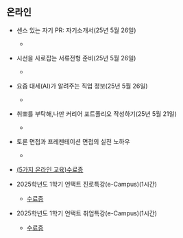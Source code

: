   ## 온라인
   * 센스 있는 자기 PR: 자기소개서(25년 5월 26일)
     
     *
   * 시선을 사로잡는 서류전형 준비(25년 5월 26일)
     
     * 
   * 요즘 대세(AI)가 알려주는 직업 정보(25년 5월 26일)
     
     *
   * 취뽀를 부탁해,나만 커리어 포트폴리오 작성하기(25년 5월 21일)
     
      * 
   * 토론 면접과 프레젠테이션 면접의 실전 노하우
     
      * 
  * [(5가지 온라인 교육)수료증](./online1.pdf)

   * 2025학년도 1학기 언택트 진로특강(e-Campus)(1시간)
   
     * [수료증](./online2.pdf)
   
   * 2025학년도 1학기 언택트 취업특강(e-Campus)(1시간)
   
     * [수료증](./online3.pdf)

  
